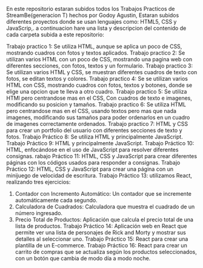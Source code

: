 En este repositorio estaran subidos todos los Trabajos Practicos de StreamBe(generacion T) hechos por Godoy Agustin, Estaran subidos diferentes proyectos donde se usan lenguajes como: HTML5, CSS y JavaScrip,. a continuacion hare una lista y descripcion del contenido de cada carpeta subida a este repositorio:

Trabajo practico 1: Se utiliza HTML, aunque se aplica un poco de CSS, mostrando cuadros con fotos y textos aplicados.
Trabajo practico 2: Se utilizan varios HTML con un poco de CSS, mostrando una pagina web con diferentes secciones, con fotos, textos y un formulario.
Trabajo practico 3: Se utilizan varios HTML y CSS, se muestran diferentes cuadros de texto con fotos, se editan textos y colores.
Trabajo practico 4: Se se utilizan varios HTML con CSS, mostrando cuadros con fotos, textos y botones, donde se elige una opcion que te lleva a otro cuadro.
Trabajo practico 5: Se utiliza HTMl pero centrandose mas en el CSS, Con cuadros de texto e imagenes, modificando su posicion y tamaños.
Trabajo practico 6: Se utiliza HTML pero centrandose mas en el CSS, usando textos pero mas que nada imagenes, modificando sus tamaños para poder ordenarlos en un cuadro de imagenes correctamente ordenados.
Trabajo practico 7: HTML y CSS para crear un portfolio del usuario con diferentes secciones de texto y fotos.
Trabajo Práctico 8: Se utiliza HTML y principalmente JavaScript.
Trabajo Práctico 9: HTML y principalmente JavaScript.
Trabajo Práctico 10: HTML, enfocándose en el uso de JavaScript para resolver diferentes consignas.
rabajo Práctico 11: HTML, CSS y JavaScript para crear diferentes páginas con los códigos usados para responder a consignas.
Trabajo Práctico 12: HTML, CSS y JavaScript para crear una página con un minijuego de velocidad de escritura.
 Trabajo Práctico 13: utilizamos React, realizando tres ejercicios:
  1. Contador con Incremento Automático: Un contador que se incremente automáticamente cada segundo.
  2. Calculadora de Cuadrados: Calculadora que muestra el cuadrado de un número ingresado.
  3. Precio Total de Productos: Aplicación que calcula el precio total de una lista de productos.
Trabajo Práctico 14: Aplicación web en React que permite ver una lista de personajes de Rick and Morty y mostrar sus detalles al seleccionar uno.
Trabajo Práctico 15: React para crear una plantilla de un E-commerce.
Trabajo Práctico 16: React para crear un carrito de compras que se actualiza según los productos seleccionados, con un botón que cambia de modo día a modo noche.
